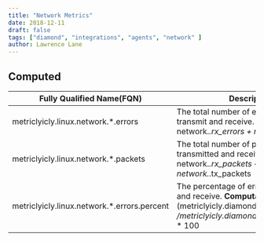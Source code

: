 ```yaml
---
title: "Network Metrics"
date: 2018-12-11
draft: false
tags: ["diamond", "integrations", "agents", "network" ]
author: Lawrence Lane
---
```


## Computed
| Fully Qualified Name(FQN)                   | Description                                                                                                                                           | Units   | Min | Max  | BASE | CORR | UTIL |
|---------------------------------------------|-------------------------------------------------------------------------------------------------------------------------------------------------------|---------|-----|------|------|------|------|
| metriclyicly.linux.network.*.errors         | The total number of errors, both transmit and receive. **Computation**: network.*.rx_errors + network.*.tx_errors                                           | errors  | 0   | none | yes  | no   | no   |
| metriclyicly.linux.network.*.packets        | The total number of packets, both transmitted and received. **Computation**: network.*.rx_packets + network.*.tx_packets                                    | packets | 0   | none | yes  | yes  | no   |
| metriclyicly.linux.network.*.errors.percent | The percentage of errors, both transmit and receive. **Computation**: (metriclyicly.diamond.network.*.errors /metriclyicly.diamond.network.*.packets) * 100 | percent | 0   | 100  | yes  | no   | no   |
